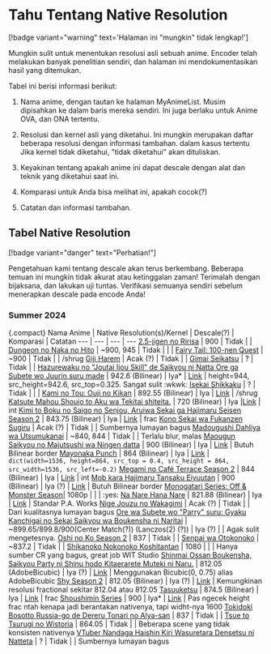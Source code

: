 # Tahu Tentang Native Resolution

[!badge variant="warning" text='Halaman ini "mungkin" tidak lengkap!']

Mungkin sulit untuk menentukan resolusi asli sebuah anime. Encoder telah melakukan banyak penelitian sendiri, dan halaman ini mendokumentasikan hasil yang ditemukan.

Tabel ini berisi informasi berikut:

1. Nama anime, dengan tautan ke halaman MyAnimeList. Musim dipisahkan ke dalam baris mereka sendiri. Ini juga berlaku untuk Anime OVA, dan ONA tertentu.

2. Resolusi dan kernel asli yang diketahui. Ini mungkin merupakan daftar beberapa resolusi dengan informasi tambahan. dalam kasus tertentu Jika kernel tidak diketahui, "tidak diketahui" akan dituliskan.

3. Keyakinan tentang apakah anime ini dapat descale dengan alat dan teknik yang diketahui saat ini.

4. Komparasi untuk Anda bisa melihat ini, apakah cocok(?)

5. Catatan dan informasi tambahan.

## Tabel Native Resolution
[!badge variant="danger" text="Perhatian!"]

Pengetahuan kami tentang descale akan terus berkembang. Beberapa temuan ini mungkin tidak akurat atau ketinggalan zaman! Terimalah dengan bijaksana, dan lakukan uji tuntas. Verifikasi semuanya sendiri sebelum menerapkan descale pada encode Anda!

### Summer 2024
{.compact}
Nama Anime | Native Resolution(s)/Kernel | Descale(?) | Komparasi | Catatan 
---  | --- | --- | ---
[2.5-jigen no Ririsa](https://myanimelist.net/anime/53802) | 900 | Tidak | | 
[Dungeon no Naka no Hito](https://myanimelist.net/anime/56348) | ~900, 945 | Tidak | | |
[Fairy Tail: 100-nen Quest](https://myanimelist.net/anime/49785) | ~900 | Tidak | | /shrug
[Giji Harem](https://myanimelist.net/anime/54968) | Acak (?) | Tidak | |
[Gimai Seikatsu](https://myanimelist.net/anime/52481) | ? | Tidak | | 
[Hazurewaku no "Joutai Ijou Skill" de Saikyou ni Natta Ore ga Subete wo Juurin suru made](https://myanimelist.net/anime/57892) | 942.6 (Bilinear) | Iya* | [Link](https://slow.pics/c/OE9nW0rY) | height=944, src_height=942.6, src_top=0.325. Sangat sulit :wkwk:
[Isekai Shikkaku](https://myanimelist.net/anime/52367) | ? | Tidak | | |
[Kami no Tou: Ouji no Kikan](https://myanimelist.net/anime/52635) | 892.55 (Bilinear) | Iya | [Link](https://slow.pics/c/TyQH4ZM6) | /shrug
[Katsute Mahou Shoujo to Aku wa Tekitai shiteita.](https://myanimelist.net/anime/57217) | 720 (Bilinear) | Iya |[Link](https://slow.pics/c/qS9bNcMb) | int
[Kimi to Boku no Saigo no Senjou, Aruiwa Sekai ga Hajimaru Seisen Season 2](https://myanimelist.net/anime/49981) | 843.75 (Bilinear) | Iya | [Link](https://slow.pics/c/IVGDYIC8) | frac
[Kono Sekai wa Fukanzen Sugiru](https://myanimelist.net/anime/54835) | Acak (?) | Tidak | | Sumbernya lumayan bagus
[Madougushi Dahliya wa Utsumukanai](https://myanimelist.net/anime/56449) | ~840, 844 | Tidak | | Terlalu blur, malas
[Maougun Saikyou no Majutsushi wa Ningen datta](https://myanimelist.net/anime/57876) | 900 (Bilinear) | Iya | [Link](https://slow.pics/c/PXvsFclw) | Butuh Bilinear border
[Mayonaka Punch](https://myanimelist.net/anime/57947) | 864 (Bilinear) | Iya | [Link](https://slow.pics/c/f0tlViBW) | `dict(width=1536, height=864, src_top = 0.4, src_height = 864, src_width=1536, src_left=-0.2)`
[Megami no Café Terrace Season 2](https://myanimelist.net/anime/55749) | 844 (Bilinear) | Iya | [Link](https://slow.pics/c/ZDiB99rt) | int
[Mob kara Hajimaru Tansaku Eiyuutan](https://myanimelist.net/anime/57646) | 900 (Bilinear) | Iya (?) | [Link](https://slow.pics/c/TsPngEwh) | Butuh Bilinear border
[Monogatari Series: Off & Monster Season](https://myanimelist.net/anime/57864)| 1080p | | | :yes:
[Na Nare Hana Nare](https://myanimelist.net/anime/57099) | 821.88 (Bilinear) | Iya | [Link](https://slow.pics/c/4UfAgUgG) | Standar P.A. Works
[Nige Jouzu no Wakagimi](https://myanimelist.net/anime/54724) | Acak (?) | Tidak | | Dari kualitasnya lumayan bagus
[Ore wa Subete wo "Parry" suru: Gyaku Kanchigai no Sekai Saikyou wa Boukensha ni Naritai](https://myanimelist.net/anime/57058) | ~899.65/899.8/900(Center Match(?)) (Lanczos(2) (?)) | Iya (?) | | Agak sulit mengetesnya.
[Oshi no Ko Season 2](https://myanimelist.net/anime/55791) | 837 | Tidak | |
[Senpai wa Otokonoko](https://myanimelist.net/anime/54855) | ~837.2 | Tidak | | 
[Shikanoko Nokonoko Koshitantan](https://myanimelist.net/anime/58426) | 1080 | | | Hanya sumber CR yang bagus, great job WIT Studio
[Shinmai Ossan Boukensha, Saikyou Party ni Shinu hodo Kitaerarete Muteki ni Naru.](https://myanimelist.net/anime/54913) | 812.05 (AdobeBicubic) | Iya (?) | [Link](https://slow.pics/c/ln9ZZY5V) | Menggunakan Bicubic(0, 0.75) alias AdobeBicubic
[Shy Season 2](https://myanimelist.net/anime/57567) | 812.05 (Bilinear) | Iya (?) | [Link](https://slow.pics/c/jTqMJ70K) | Kemungkinan resolusi fractional sekitar 812.04 atau 812.05
[Tasuuketsu](https://slow.pics/c/s47J4Peb) | 874.5 (Bilinear) | Iya | [Link](https://slow.pics/c/QrCHwWtf) | frac
[Shoushimin Series](https://myanimelist.net/anime/57810) | 900 | Iya* | [Link](https://slow.pics/c/XZrhiZAo) | Pas ngecek height frac ntah kenapa jadi berantakan nativenya, tapi widht-nya 1600
[Tokidoki Bosotto Russia-go de Dereru Tonari no Alya-san](https://myanimelist.net/anime/54744san) | 837 | Tidak | | 
[Tsue to Tsurugi no Wistoria](https://myanimelist.net/anime/58059) | 864.05 | Tidak | | Beberapa scene yang tidak konsisten nativenya
[VTuber Nandaga Haishin Kiri Wasuretara Densetsu ni Natteta](https://myanimelist.net/anime/54284) | ? | Tidak | | Sumbernya lumayan bagus
